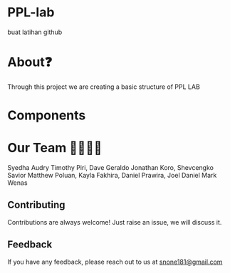# PPL-lab
buat latihan github

# About❓
Through this project we are creating a basic structure of PPL LAB

# Components


# Our Team 👩‍💻👨‍💻
Syedha Audry Timothy Piri,
Dave Geraldo Jonathan Koro,
Shevcengko Savior Matthew Poluan,
Kayla Fakhira,
Daniel Prawira,
Joel Daniel Mark Wenas


## Contributing
Contributions are always welcome! Just raise an issue, we will discuss it.

## Feedback
If you have any feedback, please reach out to us at snone181@gmail.com
